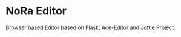 # NoRa Editor
Browser based Editor based on Flask, Ace-Editor and [Jottle](https://github.com/matthewdcooper/jottle) Project.
